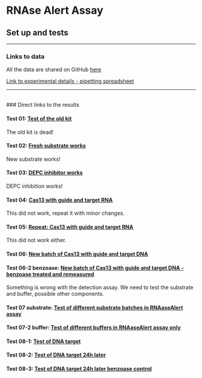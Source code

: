 <head>

<link rel="stylesheet" href="https://stackpath.bootstrapcdn.com/bootstrap/4.3.1/css/bootstrap.min.css" integrity="sha384-ggOyR0iXCbMQv3Xipma34MD+dH/1fQ784/j6cY/iJTQUOhcWr7x9JvoRxT2MZw1T" crossorigin="anonymous">

<link rel="stylesheet" type="text/css" href="my_css.css">
</head>
<body>
<div id = "container">

# RNAse Alert Assay
## Set up and tests
---

### Links to data
All the data are shared on GitHub [here](https://github.com/Sjan1/RNAseAlert)

[Link to experimental details - pipetting spreadsheet](https://github.com/Sjan1/RNAseAlert/tree/master/data)

---
<br/>
### Direct links to the results

#### Test 01: [Test of the old kit](http://htmlpreview.github.io/?https://github.com/Sjan1/RNAseAlert/blob/master/S01_test01.html) 
The old kit is dead!
#### Test 02: [Fresh substrate works](http://htmlpreview.github.io/?https://github.com/Sjan1/RNAseAlert/blob/master/S01_test02.html)
New substrate works!
#### Test 03: [DEPC inhibitor works](http://htmlpreview.github.io/?https://github.com/Sjan1/RNAseAlert/blob/master/S01_test03.html)
DEPC inhibition works!
#### Test 04: [Cas13 with guide and target RNA](http://htmlpreview.github.io/?https://github.com/Sjan1/RNAseAlert/blob/master/S01_test04.html)
This did not work, repeat it with minor changes.
#### Test 05: [Repeat: Cas13 with guide and target RNA](http://htmlpreview.github.io/?https://github.com/Sjan1/RNAseAlert/blob/master/S01_test05_RNA.html)
This did not work either.
#### Test 06: [New batch of Cas13 with guide and target DNA](http://htmlpreview.github.io/?https://github.com/Sjan1/RNAseAlert/blob/master/S01_test06_DNA.html)
#### Test 06-2 benzoase: [New batch of Cas13 with guide and target DNA - benzoase treated and remeasured](http://htmlpreview.github.io/?https://github.com/Sjan1/RNAseAlert/blob/master/S01_test06_DNA_Benz.html)
Something is wrong with the detection assay. We need to test the substrate and buffer, possible other components.
#### Test 07 substrate: [Test of different substrate batches in RNAaseAlert assay](http://htmlpreview.github.io/?https://github.com/Sjan1/RNAseAlert/blob/master/S01_test07_Substrate.html)
#### Test 07-2 buffer: [Test of different buffers in RNAaseAlert assay only](http://htmlpreview.github.io/?https://github.com/Sjan1/RNAseAlert/blob/master/S01_test07-2_Buffer.html)
#### Test 08-1: [Test of DNA target](http://htmlpreview.github.io/?https://github.com/Sjan1/RNAseAlert/blob/master/S01_test08_DNA.html)
#### Test 08-2: [Test of DNA target 24h later](http://htmlpreview.github.io/?https://github.com/Sjan1/RNAseAlert/blob/master/S01_test08_DNA.html)
#### Test 08-3: [Test of DNA target 24h later benzoase control](http://htmlpreview.github.io/?https://github.com/Sjan1/RNAseAlert/blob/master/S01_test08_DNA.html)



<br/><br/>


</div>
</body>